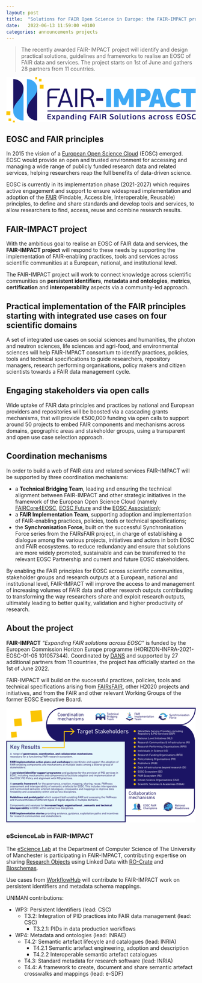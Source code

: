 ```yaml
---
layout: post
title:  "Solutions for FAIR Open Science in Europe: the FAIR-IMPACT project kicks-off"
date:   2022-06-13 11:59:00 +0100
categories: announcements projects
---
```


> The recently awarded FAIR-IMPACT project will identify and design practical solutions, guidelines and frameworks to realise an EOSC of FAIR data and services. The project starts on 1st of June and gathers 28 partners from 11 countries.

![FAIR-IMPACT](images/logo/FAIRImpact.png)

## EOSC and FAIR principles

In 2015 the vision of a [European Open Science Cloud](https://eosc.eu/) (EOSC) emerged. EOSC would provide an open and trusted environment for accessing and managing a wide range of publicly funded research data and related services, helping researchers reap the full benefits of data-driven science. 

EOSC is currently in its implementation phase (2021-2027) which requires active engagement and support to ensure widespread implementation and adoption of the [FAIR](https://www.go-fair.org/fair-principles/) (Findable, Accessible, Interoperable, Reusable) principles, to define and share standards and develop tools and services, to allow researchers to find, access, reuse and combine research results.

## FAIR-IMPACT project

With the ambitious goal to realise an EOSC of FAIR data and services, the **FAIR-IMPACT project** will respond to these needs by supporting the implementation of FAIR-enabling practices, tools and services across scientific communities at a European, national, and institutional level.  

The FAIR-IMPACT project will work to connect knowledge across scientific communities on **persistent identifiers**, **metadata and ontologies**, **metrics**, **certification** and **interoperability** aspects via a community-led approach.

## Practical implementation of the FAIR principles starting with integrated use cases on four scientific domains 

A set of integrated use cases on social sciences and humanities, the photon and neutron sciences, life sciences and agri-food, and environmental sciences will help FAIR-IMPACT consortium to identify practices, policies, tools and technical specifications to guide researchers, repository managers, research performing organisations, policy makers and citizen scientists towards a FAIR data management cycle. 

## Engaging stakeholders via open calls

Wide uptake of FAIR data principles and practices by national and European providers and repositories will be boosted via a cascading grants mechanisms, that will provide €500,000 funding via open calls to support around 50 projects to embed FAIR components and mechanisms across domains, geographic areas and stakeholder groups, using a transparent and open use case selection approach.

## Coordination mechanisms 

In order to build a web of FAIR data and related services FAIR-IMPACT will be supported by three coordination mechanisms:

* a **Technical Bridging Team**, leading and ensuring the technical alignment between FAIR-IMPACT and other strategic initiatives in the framework of the European Open Science Cloud (namely [FAIRCore4EOSC](https://www.openaire.eu/faircore4eosc-project), [EOSC Future](https://eoscfuture.eu/) and the [EOSC Association](https://eosc.eu/));
* a **FAIR Implementation Team**, supporting adoption and implementation of FAIR-enabling practices, policies, tools or technical specifications;
* the **Synchronisation Force**, built on the successful Synchronisation Force series from the FAIRsFAIR project, in charge of establishing a dialogue among the various projects, initiatives and actors in both EOSC and FAIR ecosystems. to reduce redundancy and ensure that solutions are more widely promoted, sustainable and can be transferred to the relevant EOSC Partnership and current and future EOSC stakeholders.

By enabling the FAIR principles for EOSC across scientific communities, stakeholder groups and research outputs at a European, national and institutional level, FAIR-IMPACT will improve the access to and management of increasing volumes of FAIR data and other research outputs contributing to transforming the way researchers share and exploit research outputs, ultimately leading to better quality, validation and higher productivity of research.

## About the project

**FAIR-IMPACT** _“Expanding FAIR solutions across EOSC”_ is funded by the European Commission Horizon Europe programme (HORIZON-INFRA-2021-EOSC-01-05 101057344). Coordinated by [DANS](https://dans.knaw.nl/) and supported by 27 additional partners from 11 countries, the project has officially started on the 1st of June 2022. 

FAIR-IMPACT will build on the successful practices, policies, tools and technical specifications arising from [FAIRsFAIR](https://www.fairsfair.eu/), other H2020 projects and initiatives, and from the FAIR and other relevant Working Groups of the former EOSC Executive Board. 

[![Graphics: Coordination mechanisms, Target Stakeholders, Key Results and Collaboration Mechanisms](/images/posts_images/2022-06-13-fairimpact.png)](/projects/fair-impact/)

### eScienceLab in FAIR-IMPACT

The [eScience Lab](https://esciencelab.org.uk/) at the Department of Computer Science of The University of Manchester is participating in FAIR-IMPACT, contributing expertise on sharing [Research Objects](/products/researchobject/) using Linked Data with [RO-Crate](https://www.researchobject.org/ro-crate/) and [Bioschemas](/activities/bioschemas/).

Use cases from [WorkflowHub](/products/workflowhub/) will contribute to FAIR-IMPACT work on persistent identifiers and metadata schema mappings.

UNIMAN contributions:

* WP3: Persistent Identifiers (lead: CSC)
  - T3.2: Integration of PID practices into FAIR data management (lead: CSC)
    + T3.2.1: PIDs in data production workflows
* WP4: Metadata and ontologies (lead: INRAE)
  - T4.2: Semantic artefact lifecycle and catalogues (lead: INRIA)
    + T4.2.1 Semantic artefact engineering, adoption and description  
    + T4.2.2 Interoperable semantic artefact catalogues
  - T4.3: Standard metadata for research software (lead: INRIA)
  - T4.4: A framework to create, document and share semantic artefact crosswalks and mappings (lead: e-SDF)
